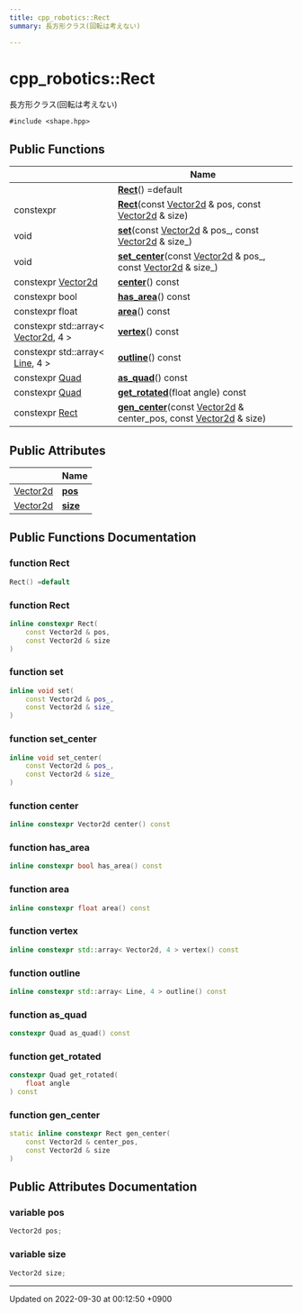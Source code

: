 ```yaml
---
title: cpp_robotics::Rect
summary: 長方形クラス(回転は考えない) 

---
```


# cpp_robotics::Rect



長方形クラス(回転は考えない) 


`#include <shape.hpp>`

## Public Functions

|                | Name           |
| -------------- | -------------- |
| | **[Rect](/cpp_robotics/doxybook/Classes/structcpp__robotics_1_1Rect/#function-rect)**() =default |
| constexpr | **[Rect](/cpp_robotics/doxybook/Classes/structcpp__robotics_1_1Rect/#function-rect)**(const [Vector2d](/cpp_robotics/doxybook/Namespaces/namespacecpp__robotics/#using-vector2d) & pos, const [Vector2d](/cpp_robotics/doxybook/Namespaces/namespacecpp__robotics/#using-vector2d) & size) |
| void | **[set](/cpp_robotics/doxybook/Classes/structcpp__robotics_1_1Rect/#function-set)**(const [Vector2d](/cpp_robotics/doxybook/Namespaces/namespacecpp__robotics/#using-vector2d) & pos_, const [Vector2d](/cpp_robotics/doxybook/Namespaces/namespacecpp__robotics/#using-vector2d) & size_) |
| void | **[set_center](/cpp_robotics/doxybook/Classes/structcpp__robotics_1_1Rect/#function-set-center)**(const [Vector2d](/cpp_robotics/doxybook/Namespaces/namespacecpp__robotics/#using-vector2d) & pos_, const [Vector2d](/cpp_robotics/doxybook/Namespaces/namespacecpp__robotics/#using-vector2d) & size_) |
| constexpr [Vector2d](/cpp_robotics/doxybook/Namespaces/namespacecpp__robotics/#using-vector2d) | **[center](/cpp_robotics/doxybook/Classes/structcpp__robotics_1_1Rect/#function-center)**() const |
| constexpr bool | **[has_area](/cpp_robotics/doxybook/Classes/structcpp__robotics_1_1Rect/#function-has-area)**() const |
| constexpr float | **[area](/cpp_robotics/doxybook/Classes/structcpp__robotics_1_1Rect/#function-area)**() const |
| constexpr std::array< [Vector2d](/cpp_robotics/doxybook/Namespaces/namespacecpp__robotics/#using-vector2d), 4 > | **[vertex](/cpp_robotics/doxybook/Classes/structcpp__robotics_1_1Rect/#function-vertex)**() const |
| constexpr std::array< [Line](/cpp_robotics/doxybook/Classes/structcpp__robotics_1_1Line/), 4 > | **[outline](/cpp_robotics/doxybook/Classes/structcpp__robotics_1_1Rect/#function-outline)**() const |
| constexpr [Quad](/cpp_robotics/doxybook/Classes/structcpp__robotics_1_1Quad/) | **[as_quad](/cpp_robotics/doxybook/Classes/structcpp__robotics_1_1Rect/#function-as-quad)**() const |
| constexpr [Quad](/cpp_robotics/doxybook/Classes/structcpp__robotics_1_1Quad/) | **[get_rotated](/cpp_robotics/doxybook/Classes/structcpp__robotics_1_1Rect/#function-get-rotated)**(float angle) const |
| constexpr [Rect](/cpp_robotics/doxybook/Classes/structcpp__robotics_1_1Rect/) | **[gen_center](/cpp_robotics/doxybook/Classes/structcpp__robotics_1_1Rect/#function-gen-center)**(const [Vector2d](/cpp_robotics/doxybook/Namespaces/namespacecpp__robotics/#using-vector2d) & center_pos, const [Vector2d](/cpp_robotics/doxybook/Namespaces/namespacecpp__robotics/#using-vector2d) & size) |

## Public Attributes

|                | Name           |
| -------------- | -------------- |
| [Vector2d](/cpp_robotics/doxybook/Namespaces/namespacecpp__robotics/#using-vector2d) | **[pos](/cpp_robotics/doxybook/Classes/structcpp__robotics_1_1Rect/#variable-pos)**  |
| [Vector2d](/cpp_robotics/doxybook/Namespaces/namespacecpp__robotics/#using-vector2d) | **[size](/cpp_robotics/doxybook/Classes/structcpp__robotics_1_1Rect/#variable-size)**  |

## Public Functions Documentation

### function Rect

```cpp
Rect() =default
```


### function Rect

```cpp
inline constexpr Rect(
    const Vector2d & pos,
    const Vector2d & size
)
```


### function set

```cpp
inline void set(
    const Vector2d & pos_,
    const Vector2d & size_
)
```


### function set_center

```cpp
inline void set_center(
    const Vector2d & pos_,
    const Vector2d & size_
)
```


### function center

```cpp
inline constexpr Vector2d center() const
```


### function has_area

```cpp
inline constexpr bool has_area() const
```


### function area

```cpp
inline constexpr float area() const
```


### function vertex

```cpp
inline constexpr std::array< Vector2d, 4 > vertex() const
```


### function outline

```cpp
inline constexpr std::array< Line, 4 > outline() const
```


### function as_quad

```cpp
constexpr Quad as_quad() const
```


### function get_rotated

```cpp
constexpr Quad get_rotated(
    float angle
) const
```


### function gen_center

```cpp
static inline constexpr Rect gen_center(
    const Vector2d & center_pos,
    const Vector2d & size
)
```


## Public Attributes Documentation

### variable pos

```cpp
Vector2d pos;
```


### variable size

```cpp
Vector2d size;
```


-------------------------------

Updated on 2022-09-30 at 00:12:50 +0900